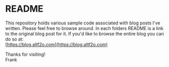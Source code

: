 # README
This repository holds various sample code associated with blog posts I've written. Please feel free to browse around. In each folders README is a link to the original blog post for it. If you'd like to browse the entire blog you can do so at:  
[https://blog.altf2o.com](https://blog.altf2o.com)

Thanks for visiting!  
Frank